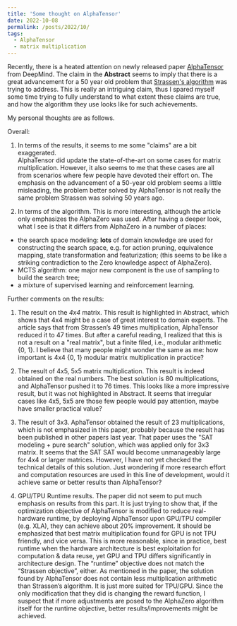 ```yaml
---
title: 'Some thought on AlphaTensor'
date: 2022-10-08
permalink: /posts/2022/10/
tags:
  - AlphaTensor
  - matrix multiplication
---
```


Recently, there is a heated attention on newly released paper [AlphaTensor](https://www.nature.com/articles/s41586-022-05172-4)  from DeepMind.
The claim in the **Abstract** seems to imply that there is a great advancement for a 50 year old problem that [Strassen's algorithm](https://en.wikipedia.org/wiki/Strassen_algorithm) was trying to address. This is really an intriguing claim, thus I spared myself some time trying to fully understand to what extent these claims are true, and how the algorithm they use looks like for such achievements. 

My personal thoughts are as follows.

Overall: 
1.  In terms of the results, it seems to me some "claims" are a bit exaggerated.  
AlphaTensor did update the state-of-the-art on some cases for matrix multiplication. 
However, it also seems to me that these cases are all from scenarios where few people have devoted their effort on.  The emphasis on the advancement of a 50-year old problem seems a little misleading, the problem better solved by AlphaTensor is not really the same problem Strassen was solving 50 years ago.  

2.  In terms of the algorithm. This is more interesting, although the article only emphasizes the AlphaZero was used.  After having a deeper look, what I see is that it differs from AlphaZero in a number of places: 
   - the search space modeling: **lots** of domain knowledge are used for constructing the search space, e.g. for action pruning, equivalence mapping, state transformation and featurization; (this seems to be like a striking contradiction to the Zero knowledge aspect of AlphaZero).  
   - MCTS algorithm: one major new component is the use of sampling to build the search tree;
   - a mixture of supervised learning and reinforcement learning.


Further comments on the results: 

1) The result on the *4x4* matrix. This result is highlighted in Abstract, which shows that 4x4 might be a case of great interest to domain experts. The article says that from Strassen’s 49 times multiplication, AlphaTensor reduced it to 47 times.  But after a careful reading, I realized that this is not a result on a "real matrix", but a finite filed, i.e., modular arithmetic {0, 1}.  I believe that many people might wonder the same as me: how important is 4x4 {0, 1} modular matrix multiplication in practice? 

2) The result of 4x5, 5x5 matrix multiplication. This result is indeed obtained on the real numbers. The best solution is 80 multiplications, and AlphaTensor pushed it to 76 times.  This looks like a more impressive result, but it was not highlighted in Abstract.  It seems that irregular cases like 4x5, 5x5 are those few people would pay attention, maybe have smaller practical value?

3) The result of 3x3. AphaTensor obtained the result of 23 multiplications, which is not emphasized in this paper, probably because the result has been published in other papers last year.  That paper uses the "SAT modeling + pure search" solution, which was applied only for 3x3 matrix. It seems that the  SAT SAT would become unmanageably large for 4x4 or larger matrices. However, I have not yet checked the technical details of this solution. Just wondering if more research effort and computation resources are used in this line of development, would it achieve same or better results than AlphaTensor? 

4) GPU/TPU Runtime results.  The paper did not seem to put much emphasis on results from this part.  It is just trying to show that, if the optimization objective of AlphaTensor is modified to reduce real-hardware runtime, by deploying AlphaTensor upon GPU/TPU compiler (e.g. XLA), they can achieve about 20% improvement.  It should be emphasized that best matrix multiplication found for GPU  is not TPU friendly, and vice versa. This is more reasonable, since in practice, best runtime when the hardware architecture is best exploitation for computation & data reuse, yet GPU and TPU differs significantly in architecture design.  The “runtime” objective does not match the “Strassen objective”, either. As mentioned in the paper, the solution found by AlphaTensor  does not contain less multiplication arithmetic than Strassen’s algorithm. It is just more suited for TPU/GPU.  Since the only modification that they did is changing the reward function, I suspect that if more adjustments are posed to the AlphaZero algorithm itself for the runtime objective, better results/improvements might be achieved. 


